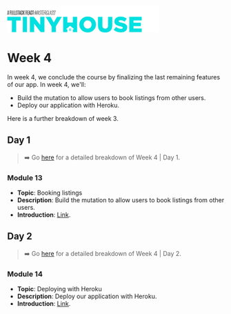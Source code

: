 <img src="../images/tinyhouse-logo.png" width="70%"/>

# Week 4

In week 4, we conclude the course by finalizing the last remaining features of our app. In week 4, we'll:

- Build the mutation to allow users to book listings from other users.
- Deploy our application with Heroku.

Here is a further breakdown of week 3.

## Day 1

> ➡️ Go [here](https://example.com) for a detailed breakdown of Week 4 | Day 1.

### Module 13

- **Topic**: Booking listings
- **Description**: Build the mutation to allow users to book listings from other users.
- **Introduction**: [Link](https://www.newline.co/courses/tinyhouse-react-masterclass-part-2/module-13-introduction).

## Day 2

> ➡️ Go [here](https://example.com) for a detailed breakdown of Week 4 | Day 2.

### Module 14

- **Topic**: Deploying with Heroku
- **Description**: Deploy our application with Heroku.
- **Introduction**: [Link](https://www.newline.co/courses/tinyhouse-react-masterclass-part-2/module-14-introduction).
